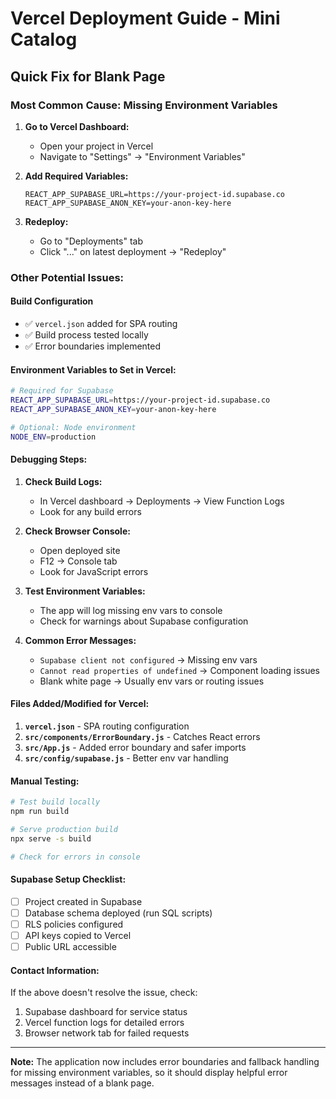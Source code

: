 # Vercel Deployment Guide - Mini Catalog

## Quick Fix for Blank Page

### Most Common Cause: Missing Environment Variables

1. **Go to Vercel Dashboard:**
   - Open your project in Vercel
   - Navigate to "Settings" → "Environment Variables"

2. **Add Required Variables:**
   ```
   REACT_APP_SUPABASE_URL=https://your-project-id.supabase.co
   REACT_APP_SUPABASE_ANON_KEY=your-anon-key-here
   ```

3. **Redeploy:**
   - Go to "Deployments" tab
   - Click "..." on latest deployment → "Redeploy"

### Other Potential Issues:

#### Build Configuration
- ✅ `vercel.json` added for SPA routing
- ✅ Build process tested locally
- ✅ Error boundaries implemented

#### Environment Variables to Set in Vercel:
```bash
# Required for Supabase
REACT_APP_SUPABASE_URL=https://your-project-id.supabase.co
REACT_APP_SUPABASE_ANON_KEY=your-anon-key-here

# Optional: Node environment
NODE_ENV=production
```

#### Debugging Steps:

1. **Check Build Logs:**
   - In Vercel dashboard → Deployments → View Function Logs
   - Look for any build errors

2. **Check Browser Console:**
   - Open deployed site
   - F12 → Console tab
   - Look for JavaScript errors

3. **Test Environment Variables:**
   - The app will log missing env vars to console
   - Check for warnings about Supabase configuration

4. **Common Error Messages:**
   - `Supabase client not configured` → Missing env vars
   - `Cannot read properties of undefined` → Component loading issues
   - Blank white page → Usually env vars or routing issues

#### Files Added/Modified for Vercel:

1. **`vercel.json`** - SPA routing configuration
2. **`src/components/ErrorBoundary.js`** - Catches React errors
3. **`src/App.js`** - Added error boundary and safer imports
4. **`src/config/supabase.js`** - Better env var handling

#### Manual Testing:

```bash
# Test build locally
npm run build

# Serve production build
npx serve -s build

# Check for errors in console
```

#### Supabase Setup Checklist:

- [ ] Project created in Supabase
- [ ] Database schema deployed (run SQL scripts)
- [ ] RLS policies configured
- [ ] API keys copied to Vercel
- [ ] Public URL accessible

#### Contact Information:
If the above doesn't resolve the issue, check:
1. Supabase dashboard for service status
2. Vercel function logs for detailed errors
3. Browser network tab for failed requests

---

**Note:** The application now includes error boundaries and fallback handling for missing environment variables, so it should display helpful error messages instead of a blank page.
